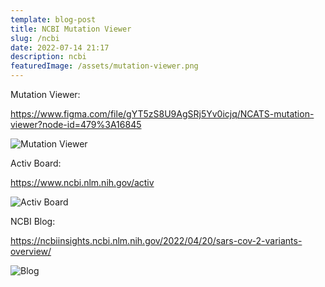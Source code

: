 ```yaml
---
template: blog-post
title: NCBI Mutation Viewer
slug: /ncbi
date: 2022-07-14 21:17
description: ncbi
featuredImage: /assets/mutation-viewer.png
---
```

Mutation Viewer:

https://www.figma.com/file/gYT5zS8U9AgSRj5Yv0icjq/NCATS-mutation-viewer?node-id=479%3A16845

![Mutation Viewer](/assets/mutation-viewer.png "Mutation Viewer")

Activ Board:

https://www.ncbi.nlm.nih.gov/activ

![Activ Board](/assets/activ-board.png "Activ Board")

NCBI Blog:

https://ncbiinsights.ncbi.nlm.nih.gov/2022/04/20/sars-cov-2-variants-overview/

![Blog](/assets/blog.png "Bllog")